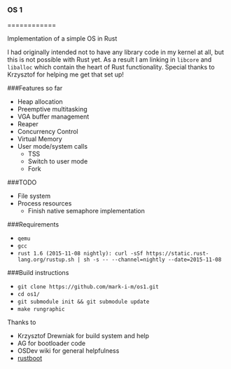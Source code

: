 ### OS 1 ###
============

Implementation of a simple OS in Rust

I had originally intended not to have any library code in my kernel at all, but this is not possible with Rust yet. As a result I am linking in `libcore` and `liballoc` which contain the heart of Rust functionality. Special thanks to Krzysztof for helping me get that set up!

###Features so far
* Heap allocation
* Preemptive multitasking
* VGA buffer management
* Reaper
* Concurrency Control
* Virtual Memory
* User mode/system calls
    - TSS
    - Switch to user mode
    - Fork

###TODO
* File system
* Process resources
    - Finish native semaphore implementation

###Requirements

* ```qemu```
* ```gcc```
* ```rust 1.6 (2015-11-08 nightly): curl -sSf https://static.rust-lang.org/rustup.sh | sh -s -- --channel=nightly --date=2015-11-08```

###Build instructions

* ```git clone https://github.com/mark-i-m/os1.git```
* ```cd os1/```
* ```git submodule init && git submodule update```
* ```make rungraphic```

Thanks to
- Krzysztof Drewniak for build system and help
- AG for bootloader code
- OSDev wiki for general helpfulness
- [rustboot](http://github.com/charliesome/rustboot)
